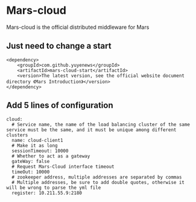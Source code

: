# Mars-cloud

Mars-cloud is the official distributed middleware for Mars

## Just need to change a start

````
<dependency>
    <groupId>com.github.yuyenews</groupId>
    <artifactId>mars-cloud-start</artifactId>
    <version>The latest version, see the official website document directory 《Mars Introduction》</version>
</dependency>
````

## Add 5 lines of configuration

````
cloud:
  # Service name, the name of the load balancing cluster of the same service must be the same, and it must be unique among different clusters
  name: cloud-client1
  # Make it as long
  sessionTimeout: 10000
  # Whether to act as a gateway
  gateWay: false
  # Request Mars-Cloud interface timeout
  timeOut: 10000
  # zookeeper address, multiple addresses are separated by commas
  # Multiple addresses, be sure to add double quotes, otherwise it will be wrong to parse the yml file
  register: 10.211.55.9:2180
````